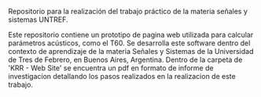 Repositorio para la realización del trabajo práctico de la materia señales y sistemas UNTREF.

Este repositorio contiene un prototipo de pagina web utilizada para calcular parámetros acústicos, como el T60.
Se desarrolla este software dentro del contexto de aprendizaje de la materia Señales y Sistemas de la Universidad de Tres de Febrero, en Buenos Aires, Argentina.
Dentro de la carpeta de 'KRR - Web Site' se encuentra un pdf en formato de informe de investigacion detallando los pasos realizados en la realizacion de este trabajo.
